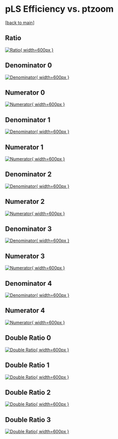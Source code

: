 # pLS Efficiency vs. ptzoom

[[back to main](./)]



## Ratio

[![Ratio](../mtv/var/pLS_loweta_211_-1_eff_ptzoom.png){ width=600px }](../mtv/var/pLS_loweta_211_-1_eff_ptzoom.pdf)

## Denominator 0

[![Denominator](../mtv/den/pLS_loweta_211_-1_eff_ptzoom_den0.png){ width=600px }](../mtv/den/pLS_loweta_211_-1_eff_ptzoom_den0.pdf)

## Numerator 0

[![Numerator](../mtv/num/pLS_loweta_211_-1_eff_ptzoom_num0.png){ width=600px }](../mtv/num/pLS_loweta_211_-1_eff_ptzoom_num0.pdf)

## Denominator 1

[![Denominator](../mtv/den/pLS_loweta_211_-1_eff_ptzoom_den1.png){ width=600px }](../mtv/den/pLS_loweta_211_-1_eff_ptzoom_den1.pdf)

## Numerator 1

[![Numerator](../mtv/num/pLS_loweta_211_-1_eff_ptzoom_num1.png){ width=600px }](../mtv/num/pLS_loweta_211_-1_eff_ptzoom_num1.pdf)

## Denominator 2

[![Denominator](../mtv/den/pLS_loweta_211_-1_eff_ptzoom_den2.png){ width=600px }](../mtv/den/pLS_loweta_211_-1_eff_ptzoom_den2.pdf)

## Numerator 2

[![Numerator](../mtv/num/pLS_loweta_211_-1_eff_ptzoom_num2.png){ width=600px }](../mtv/num/pLS_loweta_211_-1_eff_ptzoom_num2.pdf)

## Denominator 3

[![Denominator](../mtv/den/pLS_loweta_211_-1_eff_ptzoom_den3.png){ width=600px }](../mtv/den/pLS_loweta_211_-1_eff_ptzoom_den3.pdf)

## Numerator 3

[![Numerator](../mtv/num/pLS_loweta_211_-1_eff_ptzoom_num3.png){ width=600px }](../mtv/num/pLS_loweta_211_-1_eff_ptzoom_num3.pdf)

## Denominator 4

[![Denominator](../mtv/den/pLS_loweta_211_-1_eff_ptzoom_den4.png){ width=600px }](../mtv/den/pLS_loweta_211_-1_eff_ptzoom_den4.pdf)

## Numerator 4

[![Numerator](../mtv/num/pLS_loweta_211_-1_eff_ptzoom_num4.png){ width=600px }](../mtv/num/pLS_loweta_211_-1_eff_ptzoom_num4.pdf)

## Double Ratio 0

[![Double Ratio](../mtv/ratio/pLS_loweta_211_-1_eff_ptzoom_ratio0.png){ width=600px }](../mtv/ratio/pLS_loweta_211_-1_eff_ptzoom_ratio0.pdf)

## Double Ratio 1

[![Double Ratio](../mtv/ratio/pLS_loweta_211_-1_eff_ptzoom_ratio1.png){ width=600px }](../mtv/ratio/pLS_loweta_211_-1_eff_ptzoom_ratio1.pdf)

## Double Ratio 2

[![Double Ratio](../mtv/ratio/pLS_loweta_211_-1_eff_ptzoom_ratio2.png){ width=600px }](../mtv/ratio/pLS_loweta_211_-1_eff_ptzoom_ratio2.pdf)

## Double Ratio 3

[![Double Ratio](../mtv/ratio/pLS_loweta_211_-1_eff_ptzoom_ratio3.png){ width=600px }](../mtv/ratio/pLS_loweta_211_-1_eff_ptzoom_ratio3.pdf)

